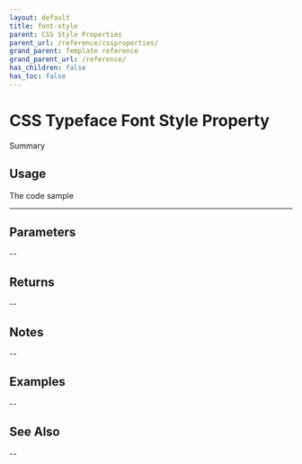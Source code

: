 ```yaml
---
layout: default
title: font-style
parent: CSS Style Properties
parent_url: /reference/cssproperties/
grand_parent: Template reference
grand_parent_url: /reference/
has_children: false
has_toc: false
---
```


# CSS Typeface Font Style Property

Summary

## Usage

 The code sample

---

## Parameters

--

## Returns 

--

## Notes


-- 

## Examples


--


## See Also


--


